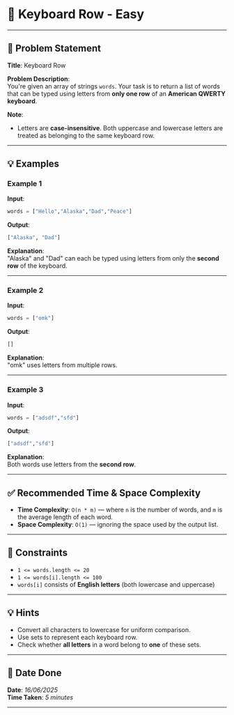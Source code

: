 # 🧮 Keyboard Row - Easy

---

## 📌 Problem Statement

**Title**: Keyboard Row

**Problem Description**:  
You're given an array of strings `words`. Your task is to return a list of words that can be typed using letters from **only one row** of an **American QWERTY keyboard**.

**Note**:  
- Letters are **case-insensitive**. Both uppercase and lowercase letters are treated as belonging to the same keyboard row.

---

## 💡 Examples

### Example 1
**Input**:  
```python
words = ["Hello","Alaska","Dad","Peace"]
```

**Output**:  
```python
["Alaska", "Dad"]
```

**Explanation**:  
"Alaska" and "Dad" can each be typed using letters from only the **second row** of the keyboard.

---

### Example 2
**Input**:  
```python
words = ["omk"]
```

**Output**:  
```python
[]
```

**Explanation**:  
"omk" uses letters from multiple rows.

---

### Example 3
**Input**:  
```python
words = ["adsdf","sfd"]
```

**Output**:  
```python
["adsdf","sfd"]
```

**Explanation**:  
Both words use letters from the **second row**.

---

## ✅ Recommended Time & Space Complexity

- **Time Complexity**: `O(n * m)` — where `n` is the number of words, and `m` is the average length of each word.  
- **Space Complexity**: `O(1)` — ignoring the space used by the output list.

---

## 📎 Constraints

- `1 <= words.length <= 20`  
- `1 <= words[i].length <= 100`  
- `words[i]` consists of **English letters** (both lowercase and uppercase)

---

## 💡 Hints

- Convert all characters to lowercase for uniform comparison.
- Use sets to represent each keyboard row.
- Check whether **all letters** in a word belong to **one** of these sets.

---

## 📅 Date Done

**Date**: *16/06/2025*  
**Time Taken**: *5 minutes*

---
